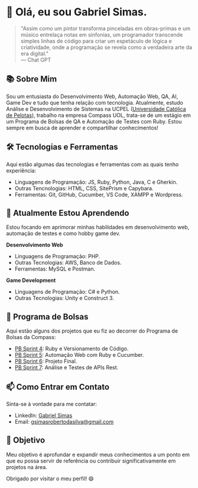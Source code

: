 <!-- Gabriel Simas -->
# 👋 Olá, eu sou Gabriel Simas.

> "Assim como um pintor transforma pinceladas em obras-primas e um músico entrelaça notas em sinfonias, um programador transcende simples linhas de código para criar um espetáculo de lógica e criatividade, onde a programação se revela como a verdadeira arte da era digital."  
> — Chat GPT

## 📚 Sobre Mim

Sou um entusiasta do Desenvolvimento Web, Automação Web, QA, AI, Game Dev e tudo que tenha relação com tecnologia. Atualmente, estudo Análise e Desenvolvimento de Sistemas na UCPEL ([Universidade Católica de Pelotas](https://ucpel.edu.br/)), trabalho na empresa Compass UOL, trata-se de um estágio em um Programa de Bolsas de QA e Automação de Testes com Ruby. Estou sempre em busca de aprender e compartilhar conhecimentos!

## 🛠️ Tecnologias e Ferramentas

Aqui estão algumas das tecnologias e ferramentas com as quais tenho experiência:

- Linguagens de Programação: JS, Ruby, Python, Java, C e Gherkin.
- Outras Tencnologias: HTML, CSS, SitePrism e Capybara.
- Ferramentas: Git, GitHub, Cucumber, VS Code, XAMPP e Wordpress.

## 🌱 Atualmente Estou Aprendendo

Estou focando em aprimorar minhas habilidades em desenvolvimento web, automação de testes e como hobby game dev.

**Desenvolvimento Web**
- Linguagens de Programação: PHP.
- Outras Tecnologias: AWS, Banco de Dados.
- Ferramentas: MySQL e Postman.

**Game Development**
- Linguagens de Programação: C# e Python.
- Outras Tecnologias: Unity e Construct 3.

## 💼 Programa de Bolsas

Aqui estão alguns dos projetos que eu fiz ao decorrer do Programa de Bolsas da Compass:

- [PB Sprint 4](https://github.com/Gabriel-Simas/RealityStone_-Gabriel_Roberto-_Compass): Ruby e Versionamento de Código.
- [PB Sprint 5](https://github.com/Gabriel-Simas/PB_Sprint-5_-Gabriel_Roberto-_Compass): Automação Web com Ruby e Cucumber.
- [PB Sprint 6](https://github.com/Gabriel-Simas/PB_Sprint-6_-Gabriel_Roberto-_Compass): Projeto Final.
- [PB Sprint 7](https://github.com/Gabriel-Simas/PB-Sprint-7_-Gabriel-Roberto-_Compass): Análise e Testes de APIs Rest.

## 📫 Como Entrar em Contato

Sinta-se à vontade para me contatar:

- LinkedIn: [Gabriel Simas](https://www.linkedin.com/in/gabriel-simas-roberto-da-silva-865430266/)
- Email: gsimasrobertodasilva@gmail.com

## 🎯 Objetivo

Meu objetivo é aprofundar e expandir meus conhecimentos a um ponto em que eu possa servir de referência ou contribuir significativamente em projetos na área.

Obrigado por visitar o meu perfil! 😄

